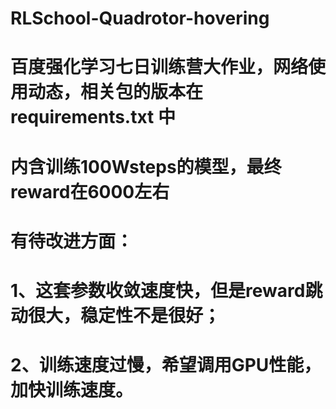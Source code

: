 # RLSchool-Quadrotor-hovering
# 百度强化学习七日训练营大作业，网络使用动态，相关包的版本在requirements.txt 中

# 内含训练100Wsteps的模型，最终reward在6000左右

# 有待改进方面：
# 1、这套参数收敛速度快，但是reward跳动很大，稳定性不是很好；
# 2、训练速度过慢，希望调用GPU性能，加快训练速度。
